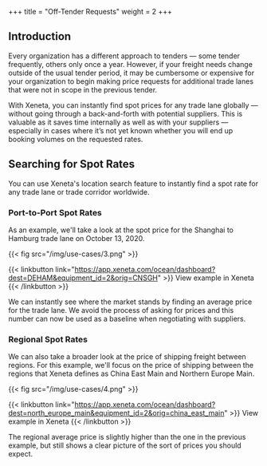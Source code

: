 +++
title = "Off-Tender Requests"
weight = 2
+++

## Introduction

Every organization has a different approach to tenders — some tender frequently, others only once a year. However, if your freight needs change outside of the usual tender period, it may be cumbersome or expensive for your organization to begin making price requests for additional trade lanes that were not in scope in the previous tender.

With Xeneta, you can instantly find spot prices for any trade lane globally — without going through a back-and-forth with potential suppliers. This is valuable as it saves time internally as well as with your suppliers — especially in cases where it’s not yet known whether you will end up booking volumes on the requested rates.

## Searching for Spot Rates

You can use Xeneta's location search feature to instantly find a spot rate for any trade lane or trade corridor worldwide.


### Port-to-Port Spot Rates

As an example, we'll take a look at the spot price for the Shanghai to Hamburg trade lane on October 13, 2020.

{{< fig src="/img/use-cases/3.png" >}}

{{< linkbutton link="https://app.xeneta.com/ocean/dashboard?dest=DEHAM&equipment_id=2&orig=CNSGH" >}} View example in Xeneta {{< /linkbutton >}}

We can instantly see where the market stands by finding an average price for the trade lane. We avoid the process of asking for prices and this number can now be used as a baseline when negotiating with suppliers.

### Regional Spot Rates

We can also take a broader look at the price of shipping freight between regions. For this example, we'll focus on the price of shipping between the regions that Xeneta defines as China East Main and Northern Europe Main.

{{< fig src="/img/use-cases/4.png" >}}

{{< linkbutton link="https://app.xeneta.com/ocean/dashboard?dest=north_europe_main&equipment_id=2&orig=china_east_main" >}} View example in Xeneta {{< /linkbutton >}}


The regional average price is slightly higher than the one in the previous example, but still shows a clear picture of the sort of prices you should expect.
